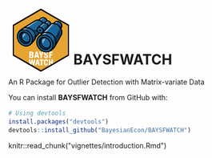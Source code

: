 <img src="man/figures/logo.png" width="130" align="left" />

<br><br>

# BAYSFWATCH
An R Package for Outlier Detection with Matrix-variate Data

You can install **BAYSFWATCH** from GitHub with:

```r
# Using devtools
install.packages("devtools")
devtools::install_github("BayesianEcon/BAYSFWATCH")
```

knitr::read_chunk("vignettes/introduction.Rmd")
